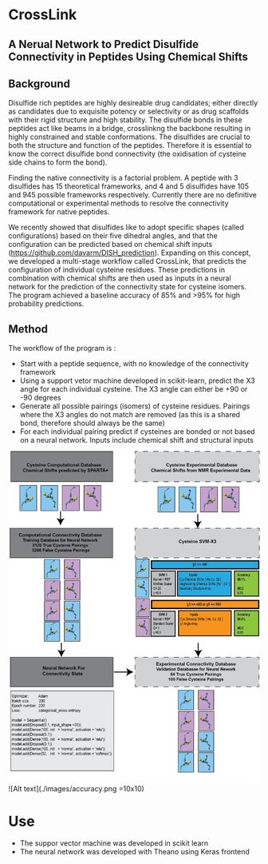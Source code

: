 # CrossLink
## A Nerual Network to Predict Disulfide Connectivity in Peptides Using Chemical Shifts
## Background
Disulfide rich peptides are highly desireable drug candidates; either directly as candidates due to exquisite potency or selectivity or as drug scaffolds with their rigid structure and high stability. The disulfide bonds in these peptides act like beams in a bridge, crosslinkng the backbone resulting in highly constrained and stable conformations. The disulfides are crucial to both the structure and function of the peptides. Therefore it is essential to know the correct disulfide bond connectivity (the oxidisation of cysteine side chains to form the bond).

Finding the native connectivity is a factorial problem. A peptide with 3 disulfides has 15 theoretical frameworks, and 4 and 5 disulfides have 105 and 945 possible frameworks respectively. Currently there are no definitive computational or experimental methods to resolve the connectivity framework for native peptides.

We recently showed that disulfides like to adopt specific shapes (called configurations) based on their five dihedral angles, and that the configuration can be predicted based on chemical shift inputs (https://github.com/davarm/DISH_prediction). Expanding on this concept, we developed a multi-stage workflow called CrossLink, that predicts the configuration of individual cysteine residues. These predictions in combination with chemical shifts are then used as inputs in a neural network for the prediction of the connectivity state for cysteine isomers. The program achieved a baseline accuracy of 85% and >95% for high probability predictions. 

## Method
The workflow of the program is :
  - Start with a peptide sequence, with no knowledge of the connectivity framework
  - Using a support vetor machine developed in scikit-learn, predict the X3 angle for each individual cysteine. The X3 angle can either be     +90 or -90 degrees
  - Generate all possible pairings (isomers) of cysteine residues. Pairings where the X3 angles do not match are removed (as this is a         shared bond, therefore should always be the same)
  - For each individual pairing predict if cysteines are bonded or not based on a neural network. Inputs include chemical shift and           structural inputs

![Alt text](./images/method.png)
![Alt text](./images/accuracy.png =10x10)


# Use
- The suppor vector machine was developed in scikit learn
- The neural network was developed with Theano using Keras frontend



